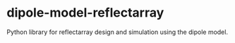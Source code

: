 # dipole-model-reflectarray
Python library for reflectarray design and simulation using the dipole model.

